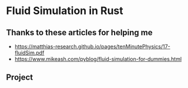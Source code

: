 # Fluid Simulation in Rust

## Thanks to these articles for helping me
 - https://matthias-research.github.io/pages/tenMinutePhysics/17-fluidSim.pdf
 - https://www.mikeash.com/pyblog/fluid-simulation-for-dummies.html

 ## Project

 